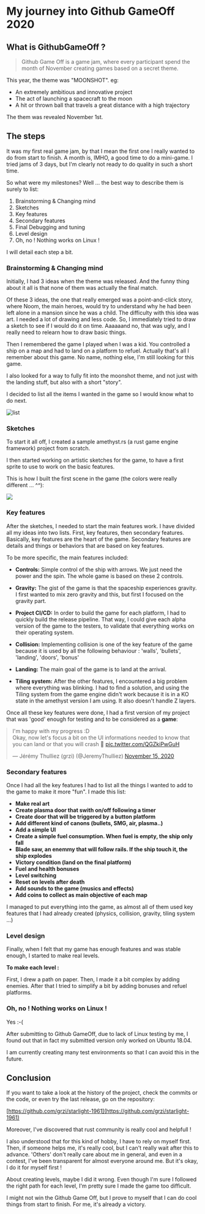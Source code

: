 # My journey into Github GameOff 2020


## What is GithubGameOff ?

> Github Game Off is a game jam, where every participant spend the month of November creating games based on a secret theme.

This year, the theme was "MOONSHOT". eg: 
- An extremely ambitious and innovative project
- The act of launching a spacecraft to the moon
- A hit or thrown ball that travels a great distance with a high trajectory
 
The them was revealed November 1st.

## The steps
 
It was my first real game jam, by that I mean the first one I really wanted to do from start to finish. A month is, IMHO, a good time to do a mini-game. I tried jams of 3 days, but I'm clearly not ready to do quality in such a short time.

So what were my milestones? Well ... the best way to describe them is surely to list:

1. Brainstorming & Changing mind
2. Sketches
3. Key features
4. Secondary features
5. Final Debugging and tuning
6. Level design
7. Oh, no ! Nothing works on Linux ! 

I will detail each step a bit.

### Brainstorming & Changing mind

Initially, I had 3 ideas when the theme was released. And the funny thing about it all is that none of them was actually the final match.

Of these 3 ideas, the one that really emerged was a point-and-click story, where Noom, the main heroes, would try to understand why he had been left alone in a mansion since he was a child. The difficulty with this idea was art. I needed a lot of drawing and less code. So, I immediately tried to draw a sketch to see if I would do it on time. Aaaaaand no, that was ugly, and I really need to relearn how to draw basic things.

Then I remembered the game I played when I was a kid. You controlled a ship on a map and had to land on a platform to refuel. Actually that's all I remember about this game. No name, nothing else, I'm still looking for this game.

I also looked for a way to fully fit into the moonshot theme, and not just with the landing stuff, but also with a short "story".

I decided to list all the items I wanted in the game so I would know what to do next.


<img style="margin:auto; border=1px solid gray;" src='https://raw.githubusercontent.com/grzi/grzi.dev.statics/main/starlight.png' alt='list'>


### Sketches

To start it all off, I created a sample amethyst.rs (a rust game engine framework) project from scratch.

I then started working on artistic sketches for the game, to have a first sprite to use to work on the basic features.

This is how I built the first scene in the game (the colors were really different ... ^^):

<img style="margin:auto; border=1px solid gray;" src='https://raw.githubusercontent.com/grzi/grzi.dev.statics/main/starlight2.jpeg'>

### Key features

After the sketches, I needed to start the main features work. I have divided all my ideas into two lists. First, key features, then secondary features. Basically, key features are the heart of the game. Secondary features are details and things or behaviors that are based on key features.

To be more specific, the main features included: 

- **Controls:** Simple control of the ship with arrows. We just need the power and the spin. The whole game is based on these 2 controls.

- **Gravity:** The gist of the game is that the spaceship experiences gravity. I first wanted to mix zero gravity and this, but first I focused on the gravity part.

- **Project CI/CD:** In order to build the game for each platform, I had to quickly build the release pipeline. That way, I could give each alpha version of the game to the testers, to validate that everything works on their operating system.

- **Collision:** Implementing collision is one of the key feature of the game because it is used by all the following behaviour : 'walls', 'bullets', 'landing', 'doors', 'bonus' 

- **Landing:** The main goal of the game is to land at the arrival. 

- **Tiling system:** After the other features, I encountered a big problem where everything was blinking. I had to find a solution, and using the Tiling system from the game engine didn't work because it is in a KO state in the amethyst version I am using. It also doesn't handle Z layers. 

Once all these key features were done, I had a first version of my project that was 'good' enough for testing and to be considered as a **game**: 

<blockquote class="twitter-tweet" style ="margin:auto;"><p lang="en" dir="ltr">I&#39;m happy with my progress :D<br>Okay, now let&#39;s focus a bit on the UI informations needed to know that you can land or that you will crash 🤯 <a href="https://t.co/QGZkiPwGuH">pic.twitter.com/QGZkiPwGuH</a></p>&mdash; Jérémy Thulliez (grzi) (@JeremyThulliez) <a href="https://twitter.com/JeremyThulliez/status/1327901460076634112?ref_src=twsrc%5Etfw">November 15, 2020</a></blockquote> <script async src="https://platform.twitter.com/widgets.js" charset="utf-8"></script>

### Secondary features

Once I had all the key features I had to list all the things I wanted to add to the game to make it more "fun". I made this list:

- **Make real art**
- **Create plasma door that swith on/off following a timer**
- **Create door that will be triggered by a button platform**
- **Add different kind of canons (bullets, SMG, air, plasma..)**
- **Add a simple UI**
- **Create a simple fuel consumption. When fuel is empty, the ship only fall**
- **Blade saw, an enemmy that will follow rails. If the ship touch it, the ship explodes**
- **Victory condition (land on the final platform)**
- **Fuel and health bonuses**
- **Level switching**
- **Reset on levels after death**
- **Add sounds to the game (musics and effects)**
- **Add coins to collect as main objective of each map**

I managed to put everything into the game, as almost all of them used key features that I had already created (physics, collision, gravity, tiling system ...)

### Level design

Finally, when I felt that my game has enough features and was stable enough, I started to make real levels. 

**To make each level :**

First, I drew a path on paper. Then, I made it a bit complex by adding enemies. After that I tried to simplify a bit by adding bonuses and refuel platforms.

### Oh, no ! Nothing works on Linux ! 

Yes :-(

After submitting to Github GameOff, due to lack of Linux testing by me, I found out that in fact my submitted version only worked on Ubuntu 18.04.

I am currently creating many test environments so that I can avoid this in the future.

## Conclusion

If you want to take a look at the history of the project, check the commits or the code, or even try the last release, go on the repository: 

[https://github.com/grzi/starlight-1961](https://github.com/grzi/starlight-1961)


Moreover, I've discovered that rust community is really cool and helpfull !

I also understood that for this kind of hobby, I have to rely on myself first. Then, if someone helps me, it's really cool, but I can't really wait after this to advance. 
'Others' don't really care about me in general, and even in a contest, I've been transparent for almost everyone around me. But it's okay, I do it for myself first !

About creating levels, maybe I did it wrong. Even though I'm sure I followed the right path for each level, I'm pretty sure I made the game too difficult.

I might not win the Github Game Off, but I prove to myself that I can do cool things from start to finish. For me, it's already a victory.